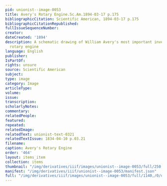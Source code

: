 ```yaml
---
pid: unionist--image-0053
title: Avery's Rotary Engine.Sc.Am.1894-03-17 p.175
bibliographicCitation: Scientific American, 1894-03-17 p.175
bibliographicCitationRepublished: 
fullIssueSequenceNumber: 
creator: 
dateCreated: '1894'
description: A schematic drawing of William Avery's most important invention, his
  rotary engine
language: English
publisher: 
IsPartOf: 
rights: unsure
source: Scientific American
subject: 
type: image
category: Image
articleType: 
volume: 
issue: 
transcription: 
scholarlyNotes: 
commentary: 
relatedPeople: 
featured: 
repeated: 
relatedImage: 
relatedText: unionist-text-0321
relatedTextIssue: 1834-04-10 p.03.21
filename: 
caption: Avery's Rotary Engine
order: '464'
layout: items_item
collection: items
thumbnail: "/img/derivatives/iiif/images/unionist--image-0053/full/250,/0/default.jpg"
manifest: "/img/derivatives/iiif/unionist--image-0053/manifest.json"
full: "/img/derivatives/iiif/images/unionist--image-0053/full/1140,/0/default.jpg"
---
```

